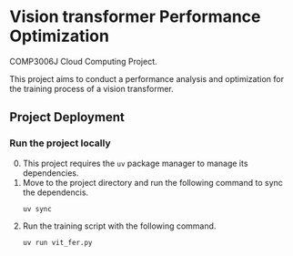 # Vision transformer Performance Optimization

COMP3006J Cloud Computing Project.

This project aims to conduct a performance analysis and optimization for the training process of a vision transformer.

## Project Deployment

### Run the project locally

0. This project requires the `uv` package manager to manage its dependencies. 
1. Move to the project directory and run the following command to sync the dependencis.
    ```shell
    uv sync
    ```
2. Run the training script with the following command.
    ```shell
    uv run vit_fer.py
    ```

